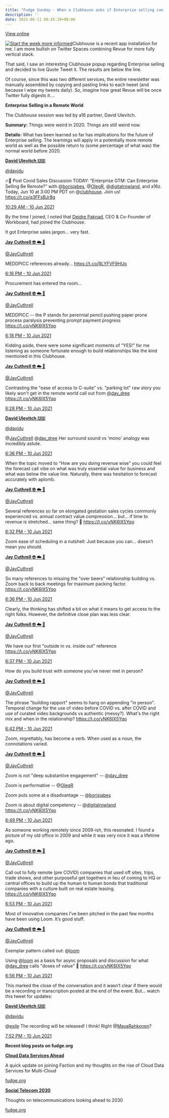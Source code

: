 ```yaml
---
title: "Fudge Sunday - When a Clubhouse asks if Enterprise selling can be remote"
description: ''
date: 2021-06-11 00:45:20+00:00
---
```


[View online](https://sunday.fudge.org/issues/fudge-sunday-when-a-clubhouse-asks-if-enterprise-selling-can-be-remote-182287?utm_campaign=Issue&utm_content=view_in_browser&utm_medium=email&utm_source=Start+the+week+more+informed)

[![Start the week more informed](https://cuthrell.com/favicon.png "Start the week more informed")](https://cuthrell.com/favicon.png)Clubhouse is a recent app installation for me. I am more bullish on Twitter Spaces combining Revue for more fully vertical stack.

That said, I saw an interesting Clubhouse popup regarding Enterprise selling and decided to live Quote Tweet it. The results are below the line.

Of course, since this was two different services, the entire newsletter was manually assembled by copying and pasting links to each tweet (and because I wipe my tweets daily). So, imagine how great Revue will be once Twitter fully digests it….

 **Enterprise Selling in a Remote World**

The Clubhouse session was led by a16 partner, David Ulevitch.

**Summary:** Things were weird in 2020. Things are still weird now.

**Details:** What has been learned so far has implications for the future of Enterprise selling. The learnings will apply in a potentially more remote world as well as the possible return to (some percentage of what was) the normal world before 2020.

**[David Ulevitch 🇺🇸](https://twitter.com/davidu/status/1402996379715203079)**

[@davidu](https://twitter.com/davidu/status/1402996379715203079)

🔥🧠 Post Covid Sales Discussion TODAY: “Enterprise GTM: Can Enterprise Selling Be Remote?” with @[borisjabes](https://twitter.com/borisjabes), @[OlegR](https://twitter.com/OlegR), @[digitalrowland](https://twitter.com/digitalrowland), and a16z. Today, Jun 10 at 3:00 PM PDT on @[clubhouse](https://twitter.com/clubhouse). Join us! <https://t.co/q3FFsBJr8g>

[10:29 AM - 10 Jun 2021](https://twitter.com/davidu/status/1402996379715203079)

By the time I joined, I noted that [Deidre Paknad](https://www.linkedin.com/in/deidrepaknad/?utm_campaign=Start%20the%20week%20more%20informed&utm_medium=email&utm_source=Revue%20newsletter), CEO & Co-Founder of Workboard, had joined the Clubhouse.

It got Enterprise sales jargon… very fast.

**[Jay Cuthrell 🤓 ☁️ 🚀](https://web.archive.org/web/20230000000000*/https://twitter.com/jaycuthrell/status/1403113825747050497)**

[@JayCuthrell](https://web.archive.org/web/20230000000000*/https://twitter.com/jaycuthrell/status/1403113825747050497)

MEDDPICC references already... <https://t.co/RLYFVF9HUo>

 [6:16 PM - 10 Jun 2021](https://web.archive.org/web/20230000000000*/https://twitter.com/jaycuthrell/status/1403113825747050497)

Procurement has entered the room…

**[Jay Cuthrell 🤓 ☁️ 🚀](https://web.archive.org/web/20230000000000*/https://twitter.com/jaycuthrell/status/1403114380015833089)**

[@JayCuthrell](https://web.archive.org/web/20230000000000*/https://twitter.com/jaycuthrell/status/1403114380015833089)

MEDDPICC -- the P stands for perennial pencil pushing paper prone process paralysis preventing prompt payment progress <https://t.co/yNK6IX5Yqo>

 [6:18 PM - 10 Jun 2021](https://web.archive.org/web/20230000000000*/https://twitter.com/jaycuthrell/status/1403114380015833089)

Kidding aside, there were some significant moments of “YES!” for me listening as someone fortunate enough to build relationships like the kind mentioned in this Clubhouse.

**[Jay Cuthrell 🤓 ☁️ 🚀](https://web.archive.org/web/20230000000000*/https://twitter.com/jaycuthrell/status/1403116779757621258)**

[@JayCuthrell](https://web.archive.org/web/20230000000000*/https://twitter.com/jaycuthrell/status/1403116779757621258)

Contrasting the "ease of access to C-suite" vs. "parking lot" raw story you likely won't get in the remote world call out from @[day\_dree](https://twitter.com/day_dree) <https://t.co/yNK6IX5Yqo>

 [6:28 PM - 10 Jun 2021](https://web.archive.org/web/20230000000000*/https://twitter.com/jaycuthrell/status/1403116779757621258)

**[David Ulevitch 🇺🇸](https://twitter.com/davidu/status/1403118921851432965)**

[@davidu](https://twitter.com/davidu/status/1403118921851432965)

@[JayCuthrell](https://web.archive.org/web/20230000000000*/https://twitter.com/jaycuthrell) @[day\_dree](https://twitter.com/day_dree) Her surround sound vs 'mono' analogy was incredibly astute.

 [6:36 PM - 10 Jun 2021](https://twitter.com/davidu/status/1403118921851432965)

When the topic moved to “How are you doing revenue wise” you could feel the forecast call vibe on what was truly essential value for business and what was below the value line. Naturally, there was hesitation to forecast accurately with aplomb.

**[Jay Cuthrell 🤓 ☁️ 🚀](https://web.archive.org/web/20230000000000*/https://twitter.com/jaycuthrell/status/1403117988811845634)**

[@JayCuthrell](https://web.archive.org/web/20230000000000*/https://twitter.com/jaycuthrell/status/1403117988811845634)

Several references so far on elongated gestation sales cycles commonly experienced vs. annual contract value compression... but... if time to revenue is stretched... same thing? 🤔 <https://t.co/yNK6IX5Yqo>

 [6:32 PM - 10 Jun 2021](https://web.archive.org/web/20230000000000*/https://twitter.com/jaycuthrell/status/1403117988811845634)

Zoom ease of scheduling in a nutshell: Just because you can… doesn’t mean you should.

**[Jay Cuthrell 🤓 ☁️ 🚀](https://web.archive.org/web/20230000000000*/https://twitter.com/jaycuthrell/status/1403118791962337286)**

[@JayCuthrell](https://web.archive.org/web/20230000000000*/https://twitter.com/jaycuthrell/status/1403118791962337286)

So many references to missing the "over beers" relationship building vs. Zoom back to back meetings for maximum packing factor. <https://t.co/yNK6IX5Yqo>

 [6:36 PM - 10 Jun 2021](https://web.archive.org/web/20230000000000*/https://twitter.com/jaycuthrell/status/1403118791962337286)

Clearly, the thinking has shifted a bit on what it means to get access to the right folks. However, the definitive close plan was less clear.

**[Jay Cuthrell 🤓 ☁️ 🚀](https://web.archive.org/web/20230000000000*/https://twitter.com/jaycuthrell/status/1403119064336244738)**

[@JayCuthrell](https://web.archive.org/web/20230000000000*/https://twitter.com/jaycuthrell/status/1403119064336244738)

We have our first "outside in vs. inside out" reference <https://t.co/yNK6IX5Yqo>

 [6:37 PM - 10 Jun 2021](https://web.archive.org/web/20230000000000*/https://twitter.com/jaycuthrell/status/1403119064336244738)

How do you build trust with someone you’ve never met in person?

**[Jay Cuthrell 🤓 ☁️ 🚀](https://web.archive.org/web/20230000000000*/https://twitter.com/jaycuthrell/status/1403120367007322118)**

[@JayCuthrell](https://web.archive.org/web/20230000000000*/https://twitter.com/jaycuthrell/status/1403120367007322118)

The phrase "building rapport" seems to hang on appending "in person". Temporal change for the use of video before COVID vs. after COVID and use of curated video backgrounds vs authentic (messy?). What's the right mix and when in the relationship? <https://t.co/yNK6IX5Yqo>

 [6:42 PM - 10 Jun 2021](https://web.archive.org/web/20230000000000*/https://twitter.com/jaycuthrell/status/1403120367007322118)

Zoom, regrettably, has become a verb. When used as a noun, the connotations varied.

**[Jay Cuthrell 🤓 ☁️ 🚀](https://web.archive.org/web/20230000000000*/https://twitter.com/jaycuthrell/status/1403122193639292929)**

[@JayCuthrell](https://web.archive.org/web/20230000000000*/https://twitter.com/jaycuthrell/status/1403122193639292929)

Zoom is not "deep substantive engagement" -- @[day\_dree](https://twitter.com/day_dree)   
  
Zoom is performative -- @[OlegR](https://twitter.com/OlegR)   
  
Zoom puts some at a disadvantage -- @[borisjabes](https://twitter.com/borisjabes)   
  
Zoom is about digital competency -- @[digitalrowland](https://twitter.com/digitalrowland) <https://t.co/yNK6IX5Yqo>

 [6:49 PM - 10 Jun 2021](https://web.archive.org/web/20230000000000*/https://twitter.com/jaycuthrell/status/1403122193639292929)

As someone working remotely since 2009-ish, this resonated. I found a picture of my old office in 2009 and while it was very nice it was a lifetime ago.

**[Jay Cuthrell 🤓 ☁️ 🚀](https://web.archive.org/web/20230000000000*/https://twitter.com/jaycuthrell/status/1403123165321121793)**

[@JayCuthrell](https://web.archive.org/web/20230000000000*/https://twitter.com/jaycuthrell/status/1403123165321121793)

Call out to fully remote (pre COVID) companies that used off sites, trips, trade shows, and other purposeful get togethers in lieu of coming to HQ or central offices to build up the human to human bonds that traditional companies with a culture built on real estate leasing. <https://t.co/yNK6IX5Yqo>

 [6:53 PM - 10 Jun 2021](https://web.archive.org/web/20230000000000*/https://twitter.com/jaycuthrell/status/1403123165321121793)

Most of innovative companies I’ve been pitched in the past few months have been using Loom. It’s good stuff.

**[Jay Cuthrell 🤓 ☁️ 🚀](https://web.archive.org/web/20230000000000*/https://twitter.com/jaycuthrell/status/1403123928336416770)**

[@JayCuthrell](https://web.archive.org/web/20230000000000*/https://twitter.com/jaycuthrell/status/1403123928336416770)

Exemplar pattern called out: @[loom](https://twitter.com/loom)  
  
Using @[loom](https://twitter.com/loom) as a basis for async proposals and discussion for what @[day\_dree](https://twitter.com/day_dree) calls "doses of value" 🤯 <https://t.co/yNK6IX5Yqo>

 [6:56 PM - 10 Jun 2021](https://web.archive.org/web/20230000000000*/https://twitter.com/jaycuthrell/status/1403123928336416770)

This marked the close of the conversation and it wasn’t clear if there would be a recording or transcription posted at the end of the event. But… watch this tweet for updates:

**[David Ulevitch 🇺🇸](https://twitter.com/davidu/status/1403138060531892226)**

[@davidu](https://twitter.com/davidu/status/1403138060531892226)

@[exile](https://twitter.com/exile) The recording will be released! I think! Right @[MayaRahkonen](https://twitter.com/MayaRahkonen)?

 [7:52 PM - 10 Jun 2021](https://twitter.com/davidu/status/1403138060531892226)

 **Recent blog posts on fudge.org**

**[Cloud Data Services Ahead](https://fudge.org/archive/cloud-data-services-ahead?utm_campaign=Start%20the%20week%20more%20informed&utm_medium=email&utm_source=Revue%20newsletter)**

A quick update on joining Faction and my thoughts on the rise of Cloud Data Services for Multi-Cloud

[fudge.org](https://fudge.org/archive/cloud-data-services-ahead?utm_campaign=Start%20the%20week%20more%20informed&utm_medium=email&utm_source=Revue%20newsletter)

**[Social Telecom 2030](https://fudge.org/archive/social-telecom-2030?utm_campaign=Start%20the%20week%20more%20informed&utm_medium=email&utm_source=Revue%20newsletter)**

Thoughts on telecommunications looking ahead to 2030

[fudge.org](https://fudge.org/archive/social-telecom-2030?utm_campaign=Start%20the%20week%20more%20informed&utm_medium=email&utm_source=Revue%20newsletter)









